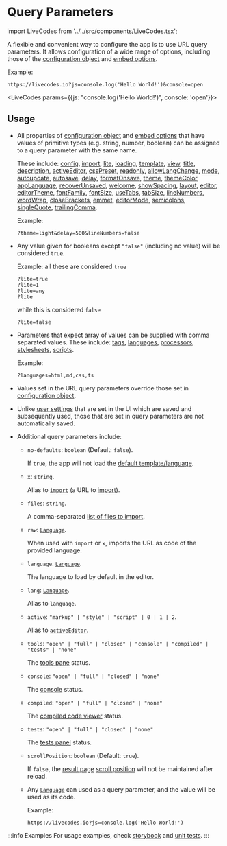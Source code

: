 # Query Parameters

import LiveCodes from '../../src/components/LiveCodes.tsx';

A flexible and convenient way to configure the app is to use URL query parameters.
It allows configuration of a wide range of options, including those of the [configuration object](./configuration-object.md) and [embed options](../sdk/js-ts.md#embed-options).

<div style={{clear: 'both'}}></div>
Example:

```
https://livecodes.io?js=console.log('Hello World!')&console=open
```

<LiveCodes params={{js: "console.log('Hello World!')", console: 'open'}}></LiveCodes>

## Usage

- All properties of [configuration object](./configuration-object.md) and [embed options](../sdk/js-ts.md#embed-options) that have values of primitive types (e.g. string, number, boolean) can be assigned to a query parameter with the same name.

  These include:
  [config](../sdk/js-ts.md#config),
  [import](../sdk/js-ts.md#import),
  [lite](../sdk/js-ts.md#lite),
  [loading](../sdk/js-ts.md#loading),
  [template](../sdk/js-ts.md#template),
  [view](../sdk/js-ts.md#view),
  [title](./configuration-object.md#title),
  [description](./configuration-object.md#description),
  [activeEditor](./configuration-object.md#activeEditor),
  [cssPreset](./configuration-object.md#cssPreset),
  [readonly](./configuration-object.md#readonly),
  [allowLangChange](./configuration-object.md#allowLangChange),
  [mode](./configuration-object.md#mode),
  [autoupdate](./configuration-object.md#autoupdate),
  [autosave](./configuration-object.md#autosave),
  [delay](./configuration-object.md#delay),
  [formatOnsave](./configuration-object.md#formatOnsave),
  [theme](./configuration-object.md#theme),
  [themeColor](./configuration-object.md#themecolor),
  [appLanguage](./configuration-object.md#applanguage),
  [recoverUnsaved](./configuration-object.md#recoverUnsaved),
  [welcome](./configuration-object.md#welcome),
  [showSpacing](./configuration-object.md#showSpacing),
  [layout](./configuration-object.md#layout),
  [editor](./configuration-object.md#editor),
  [editorTheme](./configuration-object.md#editortheme),
  [fontFamily](./configuration-object.md#fontFamily),
  [fontSize](./configuration-object.md#fontSize),
  [useTabs](./configuration-object.md#useTabs),
  [tabSize](./configuration-object.md#tabSize),
  [lineNumbers](./configuration-object.md#lineNumbers),
  [wordWrap](./configuration-object.md#wordWrap),
  [closeBrackets](./configuration-object.md#closeBrackets),
  [emmet](./configuration-object.md#emmet),
  [editorMode](./configuration-object.md#editorMode),
  [semicolons](./configuration-object.md#semicolons),
  [singleQuote](./configuration-object.md#singleQuote),
  [trailingComma](./configuration-object.md#trailingComma).

  Example:

  ```
  ?theme=light&delay=500&lineNumbers=false
  ```

- Any value given for booleans except `"false"` (including no value) will be considered `true`.

  Example: all these are considered `true`

  ```
  ?lite=true
  ?lite=1
  ?lite=any
  ?lite
  ```

  while this is considered `false`

  ```
  ?lite=false
  ```

- Parameters that expect array of values can be supplied with comma separated values. These include:
  [tags](./configuration-object.md#tags),
  [languages](./configuration-object.md#languages),
  [processors](./configuration-object.md#processors),
  [stylesheets](./configuration-object.md#stylesheets),
  [scripts](./configuration-object.md#scripts).

  Example:

  ```
  ?languages=html,md,css,ts
  ```

- Values set in the URL query parameters override those set in [configuration object](./configuration-object.md).

- Unlike [user settings](../features/user-settings.md) that are set in the UI which are saved and subsequently used, those that are set in query parameters are not automatically saved.

- Additional query parameters include:

  - `no-defaults`: `boolean` (Default: `false`).

    If `true`, the app will not load the [default template/language](../features/default-template-language.md).

  - `x`: `string`.

    Alias to [`import`](../sdk/js-ts.md#import) (a URL to [import](../features/import.md)).

  - `files`: `string`.

    A comma-separated [list of files to import](../features/import.md#file-selection).

  - `raw`: [`Language`](../api/modules/internal.md#language).

    When used with `import` or `x`, imports the URL as code of the provided language.

  - `language`: [`Language`](../api/modules/internal.md#language).

    The language to load by default in the editor.

  - `lang`: [`Language`](../api/modules/internal.md#language).

    Alias to `language`.

  - `active`: `"markup" | "style" | "script" | 0 | 1 | 2`.

    Alias to [`activeEditor`](./configuration-object.md#activeEditor).

  - `tools`: `"open" | "full" | "closed" | "console" | "compiled" | "tests" | "none"`

    The [tools pane](../features/tools-pane.md) status.

  - `console`: `"open" | "full" | "closed" | "none"`

    The [console](../features/console.md) status.

  - `compiled`: `"open" | "full" | "closed" | "none"`

    The [compiled code viewer](../features/compiled-code.md) status.

  - `tests`: `"open" | "full" | "closed" | "none"`

    The [tests panel](../features/tests.md) status.

  - `scrollPosition`: `boolean` (Default: `true`).

    If `false`, the [result page](../features/result.md) [scroll position](../features/result.md#scroll-position) will not be maintained after reload.

  - Any [`Language`](../api/modules/internal.md#language) can used as a query parameter, and the value will be used as its code.

    Example:

    ```
    https://livecodes.io?js=console.log('Hello World!')
    ```

:::info Examples
For usage examples, check [storybook](pathname:///../stories/?path=/story/embed-options-params--select-language) and [unit tests](https://github.com/live-codes/livecodes/blob/develop/src/livecodes/config/__tests__/build-config.spec.ts).
:::

<!-- TODO: add docs for languageSelector and ToolsStatus -->
